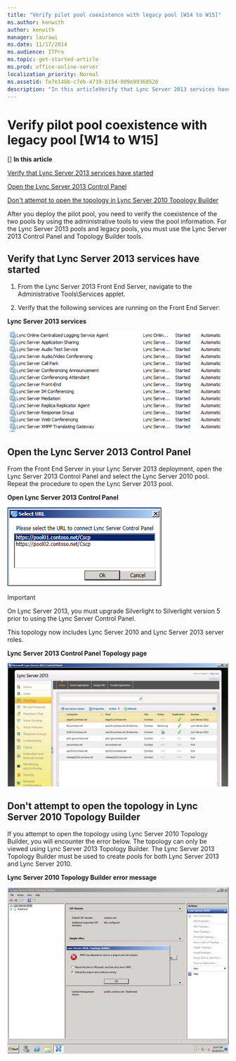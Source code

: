 ```yaml
---
title: "Verify pilot pool coexistence with legacy pool [W14 to W15]"
ms.author: kenwith
author: kenwith
manager: laurawi
ms.date: 11/17/2014
ms.audience: ITPro
ms.topic: get-started-article
ms.prod: office-online-server
localization_priority: Normal
ms.assetid: fe7e14bb-c7eb-4719-b154-009e99360520
description: "In this articleVerify that Lync Server 2013 services have startedOpen the Lync Server 2013 Control PanelDon't attempt to open the topology in Lync Server 2010 Topology Builder"
---
```


# Verify pilot pool coexistence with legacy pool [W14 to W15]
[]
 **In this article**
  
[Verify that Lync Server 2013 services have started](#sectionSection0)
  
[Open the Lync Server 2013 Control Panel](#sectionSection1)
  
[Don't attempt to open the topology in Lync Server 2010 Topology Builder](#sectionSection2)
  
After you deploy the pilot pool, you need to verify the coexistence of the two pools by using the administrative tools to view the pool information. For the Lync Server 2013 pools and legacy pools, you must use the Lync Server 2013 Control Panel and Topology Builder tools. 
  
## Verify that Lync Server 2013 services have started
<a name="sectionSection0"> </a>

1. From the Lync Server 2013 Front End Server, navigate to the Administrative Tools\Services applet.
    
2. Verify that the following services are running on the Front End Server:
    
**Lync Server 2013 services**

![List of Lync Server Services Started](media/Migration_LyncServer_from_LyncServer2010_ServicesStarted.png)
  
## Open the Lync Server 2013 Control Panel
<a name="sectionSection1"> </a>

From the Front End Server in your Lync Server 2013 deployment, open the Lync Server 2013 Control Panel and select the Lync Server 2010 pool. Repeat the procedure to open the Lync Server 2013 pool.
  
**Open Lync Server 2013 Control Panel**

![Select URL dialog box](media/Migration_LyncServer_from_LyncServer2010_CPanelOpenDialog.png)
  
> [!IMPORTANT]
> On Lync Server 2013, you must upgrade Silverlight to Silverlight version 5 prior to using the Lync Server Control Panel. 
  
This topology now includes Lync Server 2010 and Lync Server 2013 server roles. 
  
**Lync Server 2013 Control Panel Topology page**

![Lync Server Control Panel - Topology page](media/migration_lyncserver_config_w15_lcsp_topology.JPG)
  
## Don't attempt to open the topology in Lync Server 2010 Topology Builder
<a name="sectionSection2"> </a>

If you attempt to open the topology using Lync Server 2010 Topology Builder, you will encounter the error below. The topology can only be viewed using Lync Server 2013 Topology Builder. The Lync Server 2013 Topology Builder must be used to create pools for both Lync Server 2013 and Lync Server 2010.
  
**Lync Server 2010 Topology Builder error message**

![Lync Server Topology Builder MMC Snap Error](media/Migration_LyncServer_from_LyncServer2010_TopoBuilderErrorMsg.png)
  

